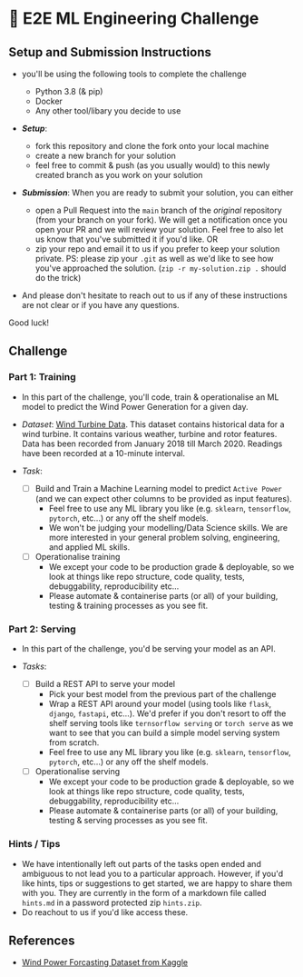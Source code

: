 # 🤖 E2E ML Engineering Challenge

## Setup and Submission Instructions

- you'll be using the following tools to complete the challenge
  - Python 3.8 (& pip)
  - Docker
  - Any other tool/libary you decide to use

- **_Setup_**:
  - fork this repository and clone the fork onto your local machine
  - create a new branch for your solution
  - feel free to commit & push (as you usually would) to this newly created branch as you work on your solution

- **_Submission_**: When you are ready to submit your solution, you can either
  - open a Pull Request into the `main` branch of the *original* repository (from your branch on your fork). We will get a notification once you open your PR and we will review your solution. Feel free to also let us know that you've submitted it if you'd like.
  OR
  - zip your repo and email it to us if you prefer to keep your solution private. PS: please zip your `.git` as well as we'd like to see how you've approached the solution. (`zip -r my-solution.zip .` should do the trick)

- And please don't hesitate to reach out to us if any of these instructions are not clear or if you have any questions.

Good luck!

## Challenge

### Part 1: Training

- In this part of the challenge, you'll code, train & operationalise an ML model to predict the Wind Power Generation for a given day.

- _Dataset_: [Wind Turbine Data](./data/wind_power_generation.csv). This dataset contains historical data for a wind turbine. It contains various weather, turbine and rotor features. Data has been recorded from January 2018 till March 2020. Readings have been recorded at a 10-minute interval.

- _Task_:
  - [ ] Build and Train a Machine Learning model to predict `Active Power` (and we can expect other columns to be provided as input features).
    - Feel free to use any ML library you like (e.g. `sklearn`, `tensorflow`, `pytorch`, etc...) or any off the shelf models.
    - We won't be judging your modelling/Data Science skills. We are more interested in your general problem solving, engineering, and applied ML skills.
  - [ ] Operationalise training
    - We except your code to be production grade & deployable, so we look at things like repo structure, code quality, tests, debuggability, reproducibility etc...
    - Please automate & containerise parts (or all) of your building, testing & training processes as you see fit.  

### Part 2: Serving

- In this part of the challenge, you'd be serving your model as an API.

- _Tasks_:
  - [ ] Build a REST API to serve your model
    - Pick your best model from the previous part of the challenge
    - Wrap a REST API around your model (using tools like `flask`, `django`, `fastapi`, etc...). We'd prefer if you don't resort to off the shelf serving tools like `ternsorflow serving` or `torch serve` as we want to see that you can build a simple model serving system from scratch.
    - Feel free to use any ML library you like (e.g. `sklearn`, `tensorflow`, `pytorch`, etc...) or any off the shelf models.
  - [ ] Operationalise serving
    - We except your code to be production grade & deployable, so we look at things like repo structure, code quality, tests, debuggability, reproducibility etc...
    - Please automate & containerise parts (or all) of your building, testing & serving processes as you see fit.

### Hints / Tips

- We have intentionally left out parts of the tasks open ended and ambiguous to not lead you to a particular approach. However, if you'd like hints, tips or suggestions to get started, we are happy to share them with you. They are currently in the form of a markdown file called `hints.md` in a password protected zip `hints.zip`.
- Do reachout to us if you'd like access these.

## References

- [Wind Power Forcasting Dataset from Kaggle](https://www.kaggle.com/theforcecoder/wind-power-forecasting)
